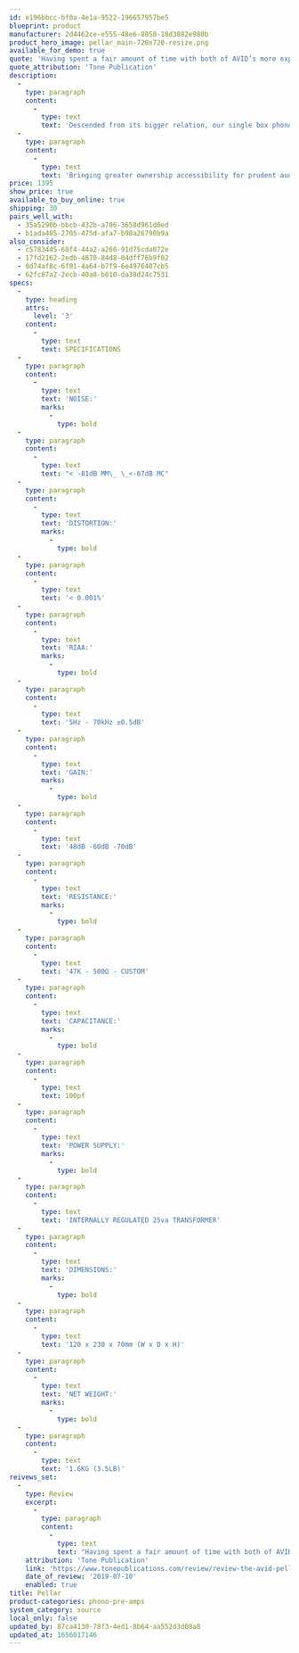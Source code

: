 ```yaml
---
id: e196bbcc-bf0a-4e1a-9522-196657957be5
blueprint: product
manufacturer: 2d4462ce-e555-48e6-8858-18d3882e980b
product_hero_image: pellar_main-720x720-resize.png
available_for_demo: true
quote: 'Having spent a fair amount of time with both of AVID’s more expensive phono stages, there is definitely a family resemblance here.  All three phono stages have a similar sound: a natural tonal balance with good dynamics and a low noise floor.'
quote_attribution: 'Tone Publication'
description:
  -
    type: paragraph
    content:
      -
        type: text
        text: 'Descended from its bigger relation, our single box phonostage retains the sonic family resemblance, possessing a natural tonal balance with brilliant dynamics and characteristically low background noise.'
  -
    type: paragraph
    content:
      -
        type: text
        text: 'Bringing greater ownership accessibility for prudent audiophiles, the Pellar is unusual at this price level, having the flexibility of three gain options for MM, low and high gain MC cartridge types.'
price: 1395
show_price: true
available_to_buy_online: true
shipping: 30
pairs_well_with:
  - 35a5290b-bbcb-432b-a706-3658d961d0ed
  - b1ada485-2705-475d-afa7-b98a26790b9a
also_consider:
  - c5783445-68f4-44a2-a260-91d75cda072e
  - 17fd2162-2edb-4870-84d8-04dff76b9f02
  - 0d74af8c-6f01-4a64-b7f9-6e4976407cb5
  - 62fc87a2-2ecb-40a8-b810-da38d24c7531
specs:
  -
    type: heading
    attrs:
      level: '3'
    content:
      -
        type: text
        text: SPECIFICATIONS
  -
    type: paragraph
    content:
      -
        type: text
        text: 'NOISE:'
        marks:
          -
            type: bold
  -
    type: paragraph
    content:
      -
        type: text
        text: "< -81dB MM\_ \_<-67dB MC"
  -
    type: paragraph
    content:
      -
        type: text
        text: 'DISTORTION:'
        marks:
          -
            type: bold
  -
    type: paragraph
    content:
      -
        type: text
        text: '< 0.001%'
  -
    type: paragraph
    content:
      -
        type: text
        text: 'RIAA:'
        marks:
          -
            type: bold
  -
    type: paragraph
    content:
      -
        type: text
        text: '5Hz - 70kHz ±0.5dB'
  -
    type: paragraph
    content:
      -
        type: text
        text: 'GAIN:'
        marks:
          -
            type: bold
  -
    type: paragraph
    content:
      -
        type: text
        text: '48dB -60dB -70dB'
  -
    type: paragraph
    content:
      -
        type: text
        text: 'RESISTANCE:'
        marks:
          -
            type: bold
  -
    type: paragraph
    content:
      -
        type: text
        text: '47K - 500Ω - CUSTOM'
  -
    type: paragraph
    content:
      -
        type: text
        text: 'CAPACITANCE:'
        marks:
          -
            type: bold
  -
    type: paragraph
    content:
      -
        type: text
        text: 100pf
  -
    type: paragraph
    content:
      -
        type: text
        text: 'POWER SUPPLY:'
        marks:
          -
            type: bold
  -
    type: paragraph
    content:
      -
        type: text
        text: 'INTERNALLY REGULATED 25va TRANSFORMER'
  -
    type: paragraph
    content:
      -
        type: text
        text: 'DIMENSIONS:'
        marks:
          -
            type: bold
  -
    type: paragraph
    content:
      -
        type: text
        text: '120 x 230 x 70mm (W x D x H)'
  -
    type: paragraph
    content:
      -
        type: text
        text: 'NET WEIGHT:'
        marks:
          -
            type: bold
  -
    type: paragraph
    content:
      -
        type: text
        text: '1.6KG (3.5LB)'
reivews_set:
  -
    type: Review
    excerpt:
      -
        type: paragraph
        content:
          -
            type: text
            text: "Having spent a fair amount of time with both of AVID’s more expensive phono stages, the Pulsus and the first generation Pulsare, there is definitely a family resemblance here.\_ All three phono stages have a similar sound: a natural tonal balance with good dynamics and a low noise floor.\_ Much like the AVID turntables, each phono stage in the range has increasingly more dynamic punch, low level detail and low frequency heft.\_\_"
    attribution: 'Tone Publication'
    link: 'https://www.tonepublications.com/review/review-the-avid-pellar-phonostage/'
    date_of_review: '2019-07-10'
    enabled: true
title: Pellar
product-categories: phono-pre-amps
system_category: source
local_only: false
updated_by: 87ca4130-78f3-4ed1-8b64-aa552d3d08a8
updated_at: 1656017146
---
```

